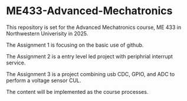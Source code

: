 # ME433-Advanced-Mechatronics
This repository is set for the Advanced Mechatronics course, ME 433 in Northwestern Univerisity in 2025.

The Assignment 1 is focusing on the basic use of github.

The Assignment 2 is a entry level led project with periphrial interrupt service.

The Assignment 3 is a project combining usb CDC, GPIO, and ADC to perform a voltage sensor CUL.

The content will be implemented as the course processes.

